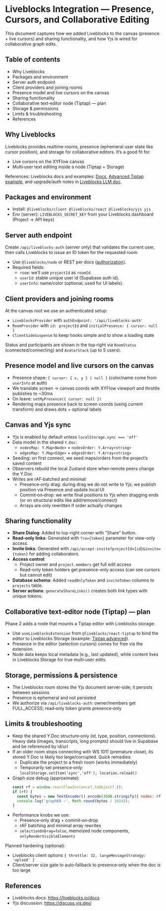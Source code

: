 # Liveblocks Integration — Presence, Cursors, and Collaborative Editing

This document captures how we added Liveblocks to the canvas (presence + live cursors) and sharing functionality, and how Yjs is wired for collaborative graph edits.

## Table of contents
- Why Liveblocks
- Packages and environment
- Server auth endpoint
- Client providers and joining rooms
- Presence model and live cursors on the canvas
- Sharing functionality
- Collaborative text‑editor node (Tiptap) — plan
- Storage & permissions
- Limits & troubleshooting
- References

## Why Liveblocks
Liveblocks provides realtime rooms, presence (ephemeral user state like cursor position), and storage for collaborative editors. It’s a good fit for:
- Live cursors on the XYFlow canvas
- Multi‑user text editing inside a node (Tiptap + Storage)

References: Liveblocks docs and examples: [Docs](https://liveblocks.io/docs), [Advanced Tiptap example](https://liveblocks.io/examples/collaborative-text-editor-advanced/nextjs-tiptap-advanced), and upgrade/auth notes in [Liveblocks LLM doc](https://liveblocks.io/llms-full.txt).

## Packages and environment
- Install: `@liveblocks/client @liveblocks/react @liveblocks/yjs yjs`
- Env (server): `LIVEBLOCKS_SECRET_KEY` from your Liveblocks dashboard (Project → API keys)

## Server auth endpoint
Create `/api/liveblocks-auth` (server only) that validates the current user, then calls Liveblocks to issue an ID token for the requested room.
- Use `@liveblocks/node` or REST per docs ([authorization](https://liveblocks.io/llms-full.txt#authorize-endpoint)).
- Required fields:
  - `room`: we’ll use `projectId` as `roomId`.
  - `userId`: stable unique user id (Supabase auth id).
  - `userInfo`: name/color (optional; used for UI labels).

## Client providers and joining rooms
At the canvas root we use an authenticated setup:

- `LiveblocksProvider` with `authEndpoint: '/api/liveblocks-auth'`
- `RoomProvider` with `id: projectId` and `initialPresence: { cursor: null }`
- `ClientSideSuspense` to keep hooks simple and to show a loading state

Status and participants are shown in the top‑right via `RoomStatus` (connected/connecting) and `AvatarStack` (up to 5 users).

## Presence model and live cursors on the canvas
- Presence shape: `{ cursor: { x, y } | null }` (color/name come from `userInfo` at auth)
- We translate screen → canvas coords with XYFlow viewport and throttle publishes to ~30ms
- On leave: `setMyPresence({ cursor: null })`
- Rendering maps presence back to screen coords (using current transform) and draws dots + optional labels

## Canvas and Yjs sync
- Yjs is enabled by default unless `localStorage.sync === 'off'`
- Data model in the shared `Y.Doc`:
  - `nodesMap: Y.Map<Node>` + `nodesOrder: Y.Array<string>`
  - `edgesMap: Y.Map<Edge>` + `edgesOrder: Y.Array<string>`
- Seeding: on first connect, we seed maps/orders from the project’s saved content
- Observers rebuild the local Zustand store when remote peers change the Y.Doc
- Writes are rAF‑batched and minimal:
  - Presence‑only drag: during drag we do not write to Yjs; we publish position via Presence and update local UI
  - Commit‑on‑drop: we write final positions to Yjs when dragging ends (or on structural edits like add/remove/connect)
  - Arrays are only rewritten if order actually changes

## Sharing functionality
- **Share Dialog**: Added to top-right corner with "Share" button.
- **Read-only links**: Generated with `?ro={token}` parameter for view-only access.
- **Invite links**: Generated with `/api/accept-invite?projectId={id}&invite={token}` for adding collaborators.
- **Access control**: 
  - Project owner and `project.members` get full edit access
  - Read-only token holders get presence-only access (can see cursors but cannot edit)
- **Database schema**: Added `readOnlyToken` and `inviteToken` columns to `projects` table.
- **Server actions**: `generateShareLinks()` creates both link types with unique tokens.

## Collaborative text‑editor node (Tiptap) — plan
Phase 2 adds a node that mounts a Tiptap editor with Liveblocks storage:
- Use `useLiveblocksExtension` from `@liveblocks/react-tiptap` to bind the editor to Liveblocks Storage (example: [Tiptap advanced](https://liveblocks.io/examples/collaborative-text-editor-advanced/nextjs-tiptap-advanced)).
- Presence in the editor (selection cursors) comes for free via the extension.
- Node data keeps local metadata (e.g., last updated), while content lives in Liveblocks Storage for true multi‑user edits.

## Storage, permissions & persistence
- The Liveblocks room stores the Yjs document server‑side; it persists between sessions
- Presence is ephemeral and not persisted
- We authorize via `/api/liveblocks-auth`: owner/members get FULL_ACCESS; read‑only token grants presence‑only

## Limits & troubleshooting
- Keep the shared Y.Doc structure‑only (id, type, position, connections). Heavy data (images, transcripts, long prompts) should live in Supabase and be referenced by id/url
- If an older room stops connecting with WS 1011 (premature close), its stored Y.Doc is likely too large/corrupted. Quick remedies:
  - Duplicate the project to a fresh room (works immediately)
  - Temporarily set presence‑only: `localStorage.setItem('sync','off'); location.reload()`
- Graph size debug (approximate):
  ```js
  const rf = window.reactFlowInstance?.toObject?.();
  if (rf) {
    const bytes = new TextEncoder().encode(JSON.stringify({ nodes: rf.nodes, edges: rf.edges })).length;
    console.log('graphKB ~', Math.round(bytes / 1024));
  }
  ```
- Performance knobs we use:
  - Presence‑only drag + commit‑on‑drop
  - rAF batching and minimal array rewrites
  - `selectionOnDrag=false`, memoized node components, `onlyRenderVisibleElements`

Planned hardening (optional):
- Liveblocks client options `{ throttle: 32, largeMessageStrategy: 'upload' }`
- Client/server size gate to auto‑fallback to presence‑only when the doc is too large

## References
- Liveblocks docs: <https://liveblocks.io/docs>
- Yjs discussion: <https://discuss.yjs.dev/>
